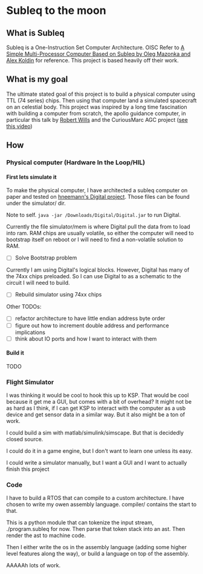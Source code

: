 # Subleq to the moon

## What is Subleq
Subleq is a One-Instruction Set Computer Architecture. OISC
Refer to [A Simple Multi-Processor Computer Based on Subleq by Oleg Mazonka and Alex Koldin](https://arxiv.org/pdf/1106.2593.pdf) for reference. This project is based heavily off their work. 

## What is my goal
The ultimate stated goal of this project is to build a physical computer using TTL (74 series) chips. Then using that computer land a simulated spacecraft on an celestial body. This project was inspired by a long time fascination with building a computer from scratch, the apollo guidance computer, in particular this talk by [Robert Wills](https://www.youtube.com/watch?v=B1J2RMorJXM) and the CuriousMarc AGC project ([see this video](https://www.youtube.com/watch?v=r_eBGSe5zEQ&t))

## How
### Physical computer (Hardware In the Loop/HIL)
#### First lets simulate it 
To make the physical computer, I have architected a subleq computer on paper and tested on [hneemann's Digital project](https://github.com/hneemann/Digital). Those files can be found under the simulator/ dir. 

Note to self. `java -jar /Downloads/Digital/Digital.jar` to run Digital. 

Currently the file simulator/mem is where Digital pull the data from to load into ram. RAM chips are usually volatile, so either the computer will need to bootstrap itself on reboot or I will need to find a non-volatile solution to RAM. 
- [ ] Solve Bootstrap problem 

Currently I am using Digital's logical blocks. However, Digital has many of the 74xx chips preloaded. So I can use Digital to as a schematic to the circuit I will need to build. 
- [ ] Rebuild simulator using 74xx chips

Other TODOs:
- [ ] refactor architecture to have little endian address byte order
- [ ] figure out how to increment double address and performance implications 
- [ ] think about IO ports and how I want to interact with them

#### Build it 
TODO 

### Flight Simulator
I was thinking it would be cool to hook this up to KSP. That would be cool because it get me a GUI, but comes with a bit of overhead? It might not be as hard as I think, if I can get KSP to interact with the computer as a usb device and get sensor data in a similar way. But it also might be a ton of work.

I could build a sim with matlab/simulink/simscape. But that is decidedly closed source. 

I could do it in a game engine, but I don't want to learn one unless its easy. 

I could write a simulator manually, but I want a GUI and I want to actually finish this project 

### Code
I have to build a RTOS that can compile to a custom architecture. I have chosen to write my owen assembly language. compiler/ contains the start to that. 

This is a python module that can tokenize the input stream, ./program.subleq for now. Then parse that token stack into an ast. Then render the ast to machine code. 

Then I either write the os in the assembly language (adding some higher level features along the way), or build a language on top of the assembly. 

AAAAAh lots of work. 
